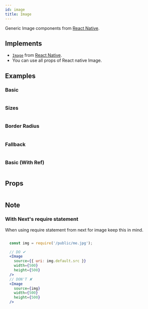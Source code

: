 ```yaml
---
id: image
title: Image
---
```


Generic Image components from [React Native](https://reactnative.dev).

## Implements

- [`Image`](https://reactnative.dev/docs/image) from [React Native](https://reactnative.dev).
- You can use all props of React native Image.

## Examples

### Basic

```ComponentSnackPlayer path=components,primitives,Image,Basic.tsx

```

### Sizes

```ComponentSnackPlayer path=components,primitives,Image,Sizes.tsx

```

### Border Radius

```ComponentSnackPlayer path=components,primitives,Image,BorderRadius.tsx

```

### Fallback

```ComponentSnackPlayer path=components,primitives,Image,FallbackSupport.tsx

```

### Basic (With Ref)

```ComponentSnackPlayer path=components,primitives,Image,WithRef.tsx

```

## Props

```ComponentPropTable path=primitives,Image,index.tsx  showStylingProps=true

```

## Note

### With Next's require statement

When using require statement from next for image keep this in mind.

```jsx

  const img = require('/public/me.jpg');

  // DO ✔
  <Image
    source={{ uri: img.default.src }}
    width={500}
    height={500}
  />
  // DON'T ✘
  <Image
    source={img}
    width={500}
    height={500}
  />


```
